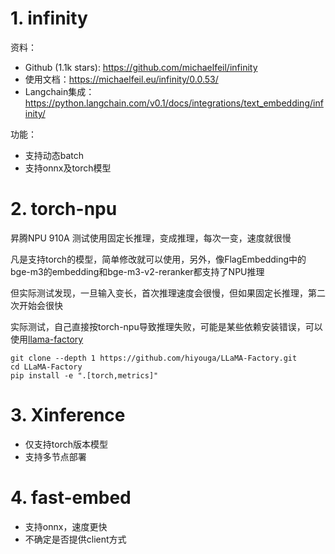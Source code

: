 # 1. infinity

资料：
- Github (1.1k stars): https://github.com/michaelfeil/infinity
- 使用文档：https://michaelfeil.eu/infinity/0.0.53/
- Langchain集成：https://python.langchain.com/v0.1/docs/integrations/text_embedding/infinity/

功能：
- 支持动态batch
- 支持onnx及torch模型

# 2. torch-npu

昇腾NPU 910A 测试使用固定长推理，变成推理，每次一变，速度就很慢

凡是支持torch的模型，简单修改就可以使用，另外，像FlagEmbedding中的bge-m3的embedding和bge-m3-v2-reranker都支持了NPU推理

但实际测试发现，一旦输入变长，首次推理速度会很慢，但如果固定长推理，第二次开始会很快

实际测试，自己直接按torch-npu导致推理失败，可能是某些依赖安装错误，可以使用[llama-factory](https://github.com/hiyouga/LLaMA-Factory.git)

```shell
git clone --depth 1 https://github.com/hiyouga/LLaMA-Factory.git
cd LLaMA-Factory
pip install -e ".[torch,metrics]"
```

# 3. Xinference

- 仅支持torch版本模型
- 支持多节点部署

# 4. fast-embed
- 支持onnx，速度更快
- 不确定是否提供client方式